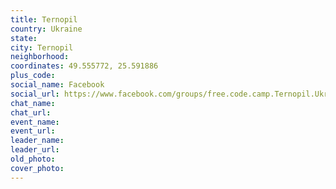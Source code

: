 ```yaml
---
title: Ternopil
country: Ukraine
state: 
city: Ternopil
neighborhood: 
coordinates: 49.555772, 25.591886
plus_code:
social_name: Facebook
social_url: https://www.facebook.com/groups/free.code.camp.Ternopil.Ukraine
chat_name:
chat_url:
event_name:
event_url:
leader_name:
leader_url:
old_photo: 
cover_photo:
---
```

